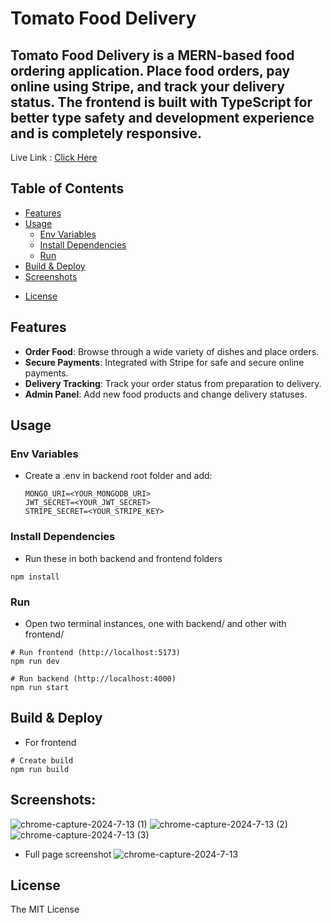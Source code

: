 # Tomato Food Delivery
## Tomato Food Delivery is a MERN-based food ordering application. Place food orders, pay online using Stripe, and track your delivery status. The frontend is built with TypeScript for better type safety and development experience and is completely responsive.

Live Link : [Click Here](https://tomato-food-del.vercel.app/)

## Table of Contents

- [Features](#features)
- [Usage](#usage)
  - [Env Variables](#env-variables)
  - [Install Dependencies](#install-dependencies)
  - [Run](#run)
- [Build & Deploy](#build--deploy)
- [Screenshots](#screenshots)

 * [License](#license)

## Features

- **Order Food**: Browse through a wide variety of dishes and place orders.
- **Secure Payments**: Integrated with Stripe for safe and secure online payments.
- **Delivery Tracking**: Track your order status from preparation to delivery.
- **Admin Panel**: Add new food products and change delivery statuses.

## Usage

### Env Variables

- Create a .env in backend root folder and add:
  ```
  MONGO_URI=<YOUR_MONGODB_URI>
  JWT_SECRET=<YOUR_JWT_SECRET>
  STRIPE_SECRET=<YOUR_STRIPE_KEY>
  ```
  

### Install Dependencies
- Run these in both backend and frontend folders
```
npm install
```

### Run
- Open two terminal instances, one with backend/ and other with frontend/
```
# Run frontend (http://localhost:5173)
npm run dev

# Run backend (http://localhost:4000)
npm run start
```

## Build & Deploy
- For frontend
```
# Create build
npm run build
```

## Screenshots:

![chrome-capture-2024-7-13 (1)](https://github.com/user-attachments/assets/bc7f2d36-eff9-4566-9816-e2d24edbdf2d)
![chrome-capture-2024-7-13 (2)](https://github.com/user-attachments/assets/deede519-4120-41f4-9bd6-c8335288f03b)
![chrome-capture-2024-7-13 (3)](https://github.com/user-attachments/assets/9fd6696e-505d-464c-8213-46b28a69c815)

- Full page screenshot
![chrome-capture-2024-7-13](https://github.com/user-attachments/assets/1427a543-2c97-49d6-9899-6520ec9e33e6)


## License

The MIT License
